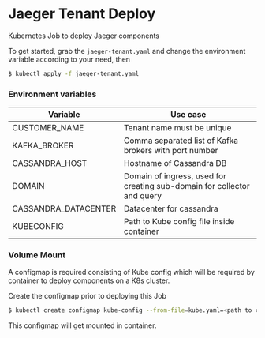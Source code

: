 # Jaeger Tenant Deploy

Kubernetes Job to deploy Jaeger components

To get started, grab the `jaeger-tenant.yaml` and change the environment variable according to your need, then

```bash
$ kubectl apply -f jaeger-tenant.yaml
```

### Environment variables


| Variable              | Use case |
| --------------------- | -------- |
| CUSTOMER_NAME         | Tenant name must be unique  |
| KAFKA_BROKER          | Comma separated list of Kafka brokers with port number  |
| CASSANDRA_HOST        | Hostname of Cassandra DB  |
| DOMAIN                | Domain of ingress, used for creating sub-domain for collector and query |
| CASSANDRA_DATACENTER  | Datacenter for cassandra  |
| KUBECONFIG            | Path to Kube config file inside container |

### Volume Mount

A configmap is required consisting of Kube config which will be required by container to deploy components on a K8s cluster.

Create the configmap prior to deploying this Job

```bash
$ kubectl create configmap kube-config --from-file=kube.yaml=<path to config in local system>
```

This configmap will get mounted in container.
